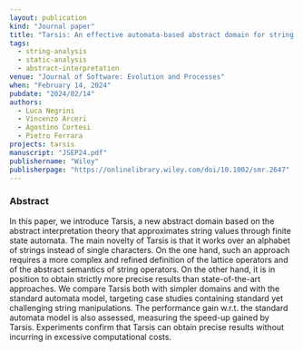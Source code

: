 ```yaml
---
layout: publication
kind: "Journal paper"
title: "Tarsis: An effective automata-based abstract domain for string analysis"
tags:
  - string-analysis
  - static-analysis
  - abstract-interpretation
venue: "Journal of Software: Evolution and Processes"
when: "February 14, 2024"
pubdate: "2024/02/14"
authors:
  - Luca Negrini
  - Vincenzo Arceri
  - Agostino Cortesi
  - Pietro Ferrara
projects: tarsis
manuscript: "JSEP24.pdf"
publishername: "Wiley"
publisherpage: "https://onlinelibrary.wiley.com/doi/10.1002/smr.2647"
---
```


### Abstract

In this paper, we introduce Tarsis, a new abstract domain based on the abstract interpretation theory that approximates string values through finite state automata. The main novelty of Tarsis is that it works over an alphabet of strings instead of single characters. On the one hand, such an approach requires a more complex and refined definition of the lattice operators and of the abstract semantics of string operators. On the other hand, it is in position to obtain strictly more precise results than state-of-the-art approaches. We compare Tarsis both with simpler domains and with the standard automata model, targeting case studies containing standard yet challenging string manipulations. The performance gain w.r.t. the standard automata model is also assessed, measuring the speed-up gained by Tarsis. Experiments confirm that Tarsis can obtain precise results without incurring in excessive computational costs.
